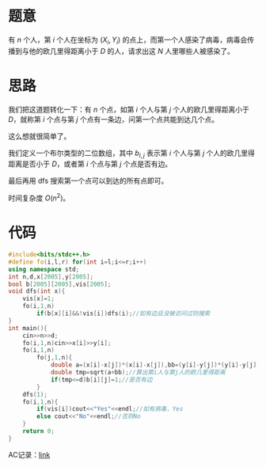 # 题意
有 $n$ 个人，第 $i$ 个人在坐标为 $(X_i,Y_i)$ 的点上，而第一个人感染了病毒，病毒会传播到与他的欧几里得距离小于 $D$ 的人，请求出这 $N$ 人里哪些人被感染了。
# 思路
我们把这道题转化一下：有 $n$ 个点，如第 $i$ 个人与第 $j$ 个人的欧几里得距离小于 $D$，就称第 $i$ 个点与第 $j$ 个点有一条边，问第一个点共能到达几个点。

这么想就很简单了。

我们定义一个布尔类型的二位数组，其中 $b_{i,j}$ 表示第 $i$ 个人与第 $j$ 个人的欧几里得距离是否小于 $D$，或者第 $i$ 个点与第 $j$ 个点是否有边。

最后再用 dfs 搜索第一个点可以到达的所有点即可。

时间复杂度 $O(n^2)$。
# 代码
```cpp
#include<bits/stdc++.h>
#define fo(i,l,r) for(int i=l;i<=r;i++)
using namespace std;
int n,d,x[2005],y[2005];
bool b[2005][2005],vis[2005];
void dfs(int x){
	vis[x]=1;
	fo(i,1,n)
		if(b[x][i]&&!vis[i])dfs(i);//如有边且没被访问过则搜索
}
int main(){
	cin>>n>>d;
	fo(i,1,n)cin>>x[i]>>y[i];
	fo(i,1,n)	
		fo(j,1,n){
			double a=(x[i]-x[j])*(x[i]-x[j]),bb=(y[i]-y[j])*(y[i]-y[j]);
			double tmp=sqrt(a+bb);//算出第i人与第j人的欧几里得距离
			if(tmp<=d)b[i][j]=1;//是否有边
		}
	dfs(1);
	fo(i,1,n){
		if(vis[i])cout<<"Yes"<<endl;//如有病毒，Yes
		else cout<<"No"<<endl;//否则No
	}
	return 0;
}
```
AC记录：[link](https://atcoder.jp/contests/abc304/submissions/41944596)